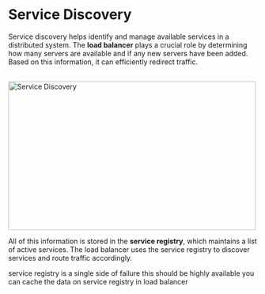 # Service Discovery

Service discovery helps identify and manage available services in a distributed system. The **load balancer** plays a crucial role by determining how many servers are available and if any new servers have been added. Based on this information, it can efficiently redirect traffic.

<br>

<img src="https://eraser.imgix.net/workspaces/2GKwSXYRrwF5j4lEhIrw/V123C6WXlPOXh5t3brautHbWewh1/G0L0VeCsCvOUww5zi5EpJ.png?ixlib=js-3.7.0" alt="Service Discovery" width="500" height="300" />

<br>

All of this information is stored in the **service registry**, which maintains a list of active services. The load balancer uses the service registry to discover services and route traffic accordingly.

service registry is a single side of failure this should be highly available you can cache the data on service registry in load balancer
